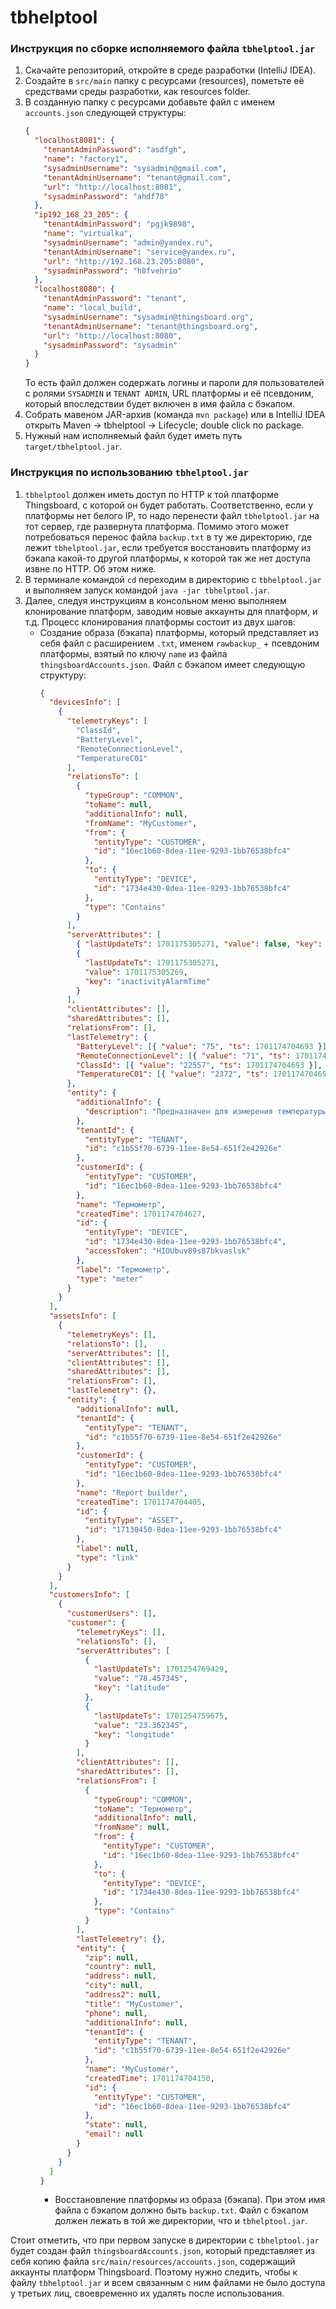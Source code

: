 # tbhelptool

### Инструкция по сборке исполняемого файла `tbhelptool.jar`

1. Скачайте репозиторий, откройте в среде разработки (IntelliJ IDEA).
2. Создайте в `src/main` папку с ресурсами (resources), пометьте её средствами среды разработки, как resources folder.
3. В созданную папку с ресурсами добавьте файл с именем `accounts.json` следующей структуры:
    ```json
    {
      "localhost8081": {
        "tenantAdminPassword": "asdfgh",
        "name": "factory1",
        "sysadminUsername": "sysadmin@gmail.com",
        "tenantAdminUsername": "tenant@gmail.com",
        "url": "http://localhost:8081",
        "sysadminPassword": "ahdf78"
      },
      "ip192_168_23_205": {
        "tenantAdminPassword": "pgjk9898",
        "name": "virtualka",
        "sysadminUsername": "admin@yandex.ru",
        "tenantAdminUsername": "service@yandex.ru",
        "url": "http://192.168.23.205:8080",
        "sysadminPassword": "h8fvehrio"
      },
      "localhost8080": {
        "tenantAdminPassword": "tenant",
        "name": "local_build",
        "sysadminUsername": "sysadmin@thingsboard.org",
        "tenantAdminUsername": "tenant@thingsboard.org",
        "url": "http://localhost:8080",
        "sysadminPassword": "sysadmin"
      }
    }
    ```
   То есть файл должен содержать логины и пароли для пользователей с ролями `SYSADMIN` и `TENANT ADMIN`, URL платформы
   и её псевдоним, который впоследствии будет включен в имя файла с бэкапом.
4. Собрать мавеном JAR-архив (команда `mvn package`) или в IntelliJ IDEA открыть Maven -> tbhelptool -> Lifecycle;
   double click по package.
5. Нужный нам исполняемый файл будет иметь путь `target/tbhelptool.jar`.

### Инструкция по использованию `tbhelptool.jar`

1. `tbhelptool` должен иметь доступ по HTTP к той платформе Thingsboard, с которой он будет работать. Соответственно,
   если у платформы нет белого IP, то надо перенести файл `tbhelptool.jar` на тот сервер, где развернута платформа.
   Помимо этого может потребоваться перенос файла `backup.txt` в ту же директорию, где лежит `tbhelptool.jar`,
   если требуется восстановить платформу из бэкапа какой-то другой платформы, к которой так же нет доступа извне по
   HTTP. Об этом ниже.
2. В терминале командой `cd` переходим в директорию с `tbhelptool.jar` и выполняем запуск
   командой `java -jar tbhelptool.jar`.
3. Далее, следуя инструкциям в консольном меню выполняем клонирование платформ, заводим новые аккаунты для платформ, и
   т.д. Процесс клонирования платформы состоит из двух шагов:
    * Создание образа (бэкапа) платформы, который представляет из себя
      файл с расширением `.txt`, именем `rawbackup_` + псевдоним платформы, взятый по ключу `name` из
      файла `thingsboardAccounts.json`. Файл с бэкапом имеет следующую структуру:
        ```json
        {
          "devicesInfo": [
            {
              "telemetryKeys": [
                "ClassId",
                "BatteryLevel",
                "RemoteConnectionLevel",
                "TemperatureC01"
              ],
              "relationsTo": [
                {
                  "typeGroup": "COMMON",
                  "toName": null,
                  "additionalInfo": null,
                  "fromName": "MyCustomer",
                  "from": {
                    "entityType": "CUSTOMER",
                    "id": "16ec1b60-8dea-11ee-9293-1bb76538bfc4"
                  },
                  "to": {
                    "entityType": "DEVICE",
                    "id": "1734e430-8dea-11ee-9293-1bb76538bfc4"
                  },
                  "type": "Contains"
                }
              ],
              "serverAttributes": [
                { "lastUpdateTs": 1701175305271, "value": false, "key": "active" },
                {
                  "lastUpdateTs": 1701175305271,
                  "value": 1701175305269,
                  "key": "inactivityAlarmTime"
                }
              ],
              "clientAttributes": [],
              "sharedAttributes": [],
              "relationsFrom": [],
              "lastTelemetry": {
                "BatteryLevel": [{ "value": "75", "ts": 1701174704693 }],
                "RemoteConnectionLevel": [{ "value": "71", "ts": 1701174704693 }],
                "ClassId": [{ "value": "22557", "ts": 1701174704693 }],
                "TemperatureC01": [{ "value": "2372", "ts": 1701174704693 }]
              },
              "entity": {
                "additionalInfo": {
                  "description": "Предназначен для измерения температуры газообразных и жидких сред."
                },
                "tenantId": {
                  "entityType": "TENANT",
                  "id": "c1b55f70-6739-11ee-8e54-651f2e42926e"
                },
                "customerId": {
                  "entityType": "CUSTOMER",
                  "id": "16ec1b60-8dea-11ee-9293-1bb76538bfc4"
                },
                "name": "Термометр",
                "createdTime": 1701174704627,
                "id": {
                  "entityType": "DEVICE",
                  "id": "1734e430-8dea-11ee-9293-1bb76538bfc4",
                  "accessToken": "HIOUbuv89s87bkvaslsk"
                },
                "label": "Термометр",
                "type": "meter"
              }
            }
          ],
          "assetsInfo": [
            {
              "telemetryKeys": [],
              "relationsTo": [],
              "serverAttributes": [],
              "clientAttributes": [],
              "sharedAttributes": [],
              "relationsFrom": [],
              "lastTelemetry": {},
              "entity": {
                "additionalInfo": null,
                "tenantId": {
                  "entityType": "TENANT",
                  "id": "c1b55f70-6739-11ee-8e54-651f2e42926e"
                },
                "customerId": {
                  "entityType": "CUSTOMER",
                  "id": "16ec1b60-8dea-11ee-9293-1bb76538bfc4"
                },
                "name": "Report builder",
                "createdTime": 1701174704405,
                "id": {
                  "entityType": "ASSET",
                  "id": "17130450-8dea-11ee-9293-1bb76538bfc4"
                },
                "label": null,
                "type": "link"
              }
            }
          ],
          "customersInfo": [
            {
              "customerUsers": [],
              "customer": {
                "telemetryKeys": [],
                "relationsTo": [],
                "serverAttributes": [
                  {
                    "lastUpdateTs": 1701254769429,
                    "value": "78.457345",
                    "key": "latitude"
                  },
                  {
                    "lastUpdateTs": 1701254759675,
                    "value": "23.362345",
                    "key": "longitude"
                  }
                ],
                "clientAttributes": [],
                "sharedAttributes": [],
                "relationsFrom": [
                  {
                    "typeGroup": "COMMON",
                    "toName": "Термометр",
                    "additionalInfo": null,
                    "fromName": null,
                    "from": {
                      "entityType": "CUSTOMER",
                      "id": "16ec1b60-8dea-11ee-9293-1bb76538bfc4"
                    },
                    "to": {
                      "entityType": "DEVICE",
                      "id": "1734e430-8dea-11ee-9293-1bb76538bfc4"
                    },
                    "type": "Contains"
                  }
                ],
                "lastTelemetry": {},
                "entity": {
                  "zip": null,
                  "country": null,
                  "address": null,
                  "city": null,
                  "address2": null,
                  "title": "MyCustomer",
                  "phone": null,
                  "additionalInfo": null,
                  "tenantId": {
                    "entityType": "TENANT",
                    "id": "c1b55f70-6739-11ee-8e54-651f2e42926e"
                  },
                  "name": "MyCustomer",
                  "createdTime": 1701174704150,
                  "id": {
                    "entityType": "CUSTOMER",
                    "id": "16ec1b60-8dea-11ee-9293-1bb76538bfc4"
                  },
                  "state": null,
                  "email": null
                }
              }
            }
          ]
        }
        ```
        * Восстановление платформы из образа (бэкапа). При этом имя файла с бэкапом должно быть `backup.txt`. Файл с
          бэкапом должен лежать в той же директории, что и `tbhelptool.jar`.

Стоит отметить, что при первом запуске в директории с `tbhelptool.jar` будет создан файл `thingsboardAccounts.json`,
который представляет из себя копию файла `src/main/resources/accounts.json`, содержащий аккаунты платформ Thingsboard.
Поэтому нужно следить, чтобы к файлу `tbhelptool.jar` и всем связанным с ним файлами не было доступа у третьих лиц,
своевременно их удалять после использования.
